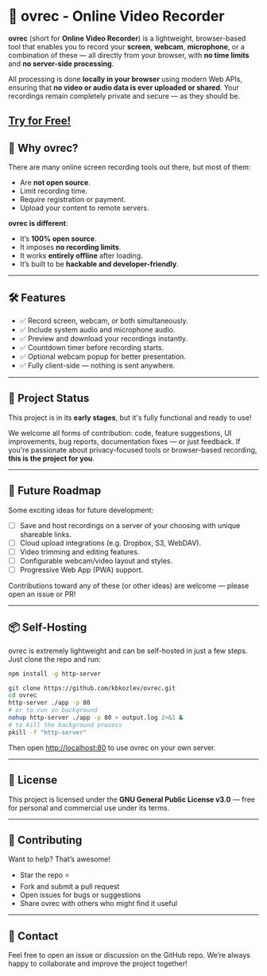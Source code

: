 # 🎥 ovrec - Online Video Recorder

**ovrec** (short for **Online Video Recorder**) is a lightweight, browser-based tool that enables you to record your **screen**, **webcam**, **microphone**, or a combination of these — all directly from your browser, with **no time limits** and **no server-side processing**.

All processing is done **locally in your browser** using modern Web APIs, ensuring that **no video or audio data is ever uploaded or shared**. Your recordings remain completely private and secure — as they should be.

[Try for Free!](https://kbkozlev.github.io/ovrec/)
---

## 🚀 Why ovrec?

There are many online screen recording tools out there, but most of them:

- Are **not open source**.
- Limit recording time.
- Require registration or payment.
- Upload your content to remote servers.

**ovrec is different**:
- It’s **100% open source**.
- It imposes **no recording limits**.
- It works **entirely offline** after loading.
- It’s built to be **hackable and developer-friendly**.

---

## 🛠 Features

- ✅ Record screen, webcam, or both simultaneously.
- ✅ Include system audio and microphone audio.
- ✅ Preview and download your recordings instantly.
- ✅ Countdown timer before recording starts.
- ✅ Optional webcam popup for better presentation.
- ✅ Fully client-side — nothing is sent anywhere.

---

## 🔭 Project Status

This project is in its **early stages**, but it's fully functional and ready to use!

We welcome all forms of contribution: code, feature suggestions, UI improvements, bug reports, documentation fixes — or just feedback. If you're passionate about privacy-focused tools or browser-based recording, **this is the project for you**.

---

## 🌱 Future Roadmap

Some exciting ideas for future development:

- [ ] Save and host recordings on a server of your choosing with unique shareable links.
- [ ] Cloud upload integrations (e.g. Dropbox, S3, WebDAV).
- [ ] Video trimming and editing features.
- [ ] Configurable webcam/video layout and styles.
- [ ] Progressive Web App (PWA) support.

Contributions toward any of these (or other ideas) are welcome — please open an issue or PR!

---

## 📦 Self-Hosting

ovrec is extremely lightweight and can be self-hosted in just a few steps. Just clone the repo and run:

```bash
npm install -g http-server

git clone https://github.com/kbkozlev/ovrec.git
cd ovrec
http-server ./app -p 80 
# or to run in background
nohup http-server ./app -p 80 > output.log 2>&1 & 
# to kill the background process
pkill -f "http-server"
```

Then open [http://localhost:80](http://localhost:80) to use ovrec on your own server.

---

## 📄 License

This project is licensed under the **GNU General Public License v3.0** — free for personal and commercial use under its terms.

---

## 🤝 Contributing

Want to help? That’s awesome!

- Star the repo ⭐
- Fork and submit a pull request
- Open issues for bugs or suggestions
- Share ovrec with others who might find it useful

---

## 📢 Contact

Feel free to open an issue or discussion on the GitHub repo. We’re always happy to collaborate and improve the project together!
